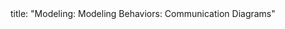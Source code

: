 <frontmatter>
title: "Modeling: Modeling Behaviors: Communication Diagrams"
</frontmatter>

<include src="unit-inPage-asFlat.md" boilerplate />